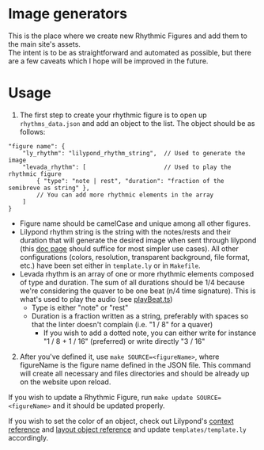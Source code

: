 # Image generators  
This is the place where we create new Rhythmic Figures and add them to the main site's assets.  
The intent is to be as straightforward and automated as possible, but there are a few caveats which I hope will be improved in the future.  

# Usage  
1. The first step to create your rhythmic figure is to open up `rhythms_data.json` and add an object to the list. The object should be as follows:  
```jsonc
"figure name": {
    "ly_rhythm": "lilypond_rhythm_string",  // Used to generate the image
    "levada_rhythm": [                      // Used to play the rhythmic figure
        { "type": "note | rest", "duration": "fraction of the semibreve as string" },
        // You can add more rhythmic elements in the array
    ]
}
```  
- Figure name should be camelCase and unique among all other figures.  
- Lilypond rhythm string is the string with the notes/rests and their duration that will generate the desired image when sent through lilypond (this [doc page](http://lilypond.org/doc/v2.20/Documentation/notation/writing-rhythms) should suffice for most simpler use cases). All other configurations (colors, resolution, transparent background, file format, etc.) have been set either in `template.ly` or in `Makefile`.  
- Levada rhythm is an array of one or more rhythmic elements composed of type and duration. The sum of all durations should be 1/4 because we're considering the quaver to be one beat (n/4 time signature). This is what's used to play the audio (see [playBeat.ts](/src/utils/playBeat.ts))  
    - Type is either "note" or "rest"  
    - Duration is a fraction written as a string, preferably with spaces so that the linter doesn't complain (i.e. "1 / 8" for a quaver)  
        - If you wish to add a dotted note, you can either write for instance "1 / 8 + 1 / 16" (preferred) or write directly "3 / 16"  
  
2. After you've defined it, use `make SOURCE=<figureName>`, where figureName is the figure name defined in the JSON file. This command will create all necessary and files directories and should be already up on the website upon reload.  
  
If you wish to update a Rhythmic Figure, run `make update SOURCE=<figureName>` and it should be updated properly.  
  
If you wish to set the color of an object, check out Lilypond's [context reference](http://lilypond.org/doc/v2.18/Documentation/notation/contexts-explained) and [layout object reference](https://lilypond.org/doc/v2.18/Documentation/internals/all-layout-objects) and update `templates/template.ly` accordingly.